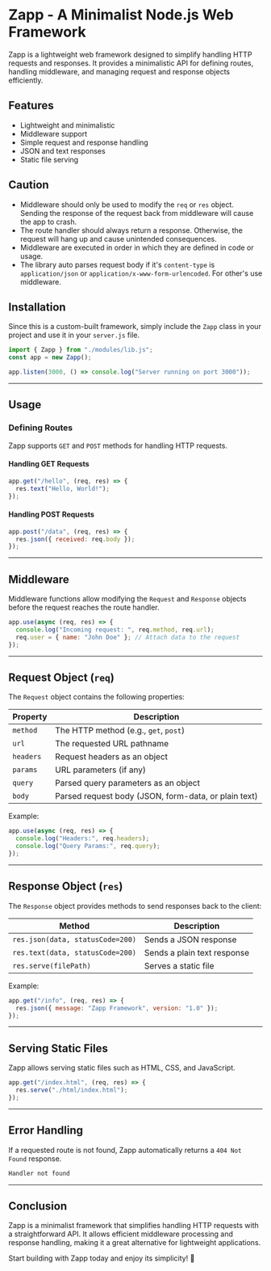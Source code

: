 # Zapp - A Minimalist Node.js Web Framework

Zapp is a lightweight web framework designed to simplify handling HTTP requests and responses. It provides a minimalistic API for defining routes, handling middleware, and managing request and response objects efficiently.

## Features

- Lightweight and minimalistic
- Middleware support
- Simple request and response handling
- JSON and text responses
- Static file serving

## Caution

- Middleware should only be used to modify the `req` or `res` object. Sending the response of the request back from middleware will cause the app to crash.
- The route handler should always return a response. Otherwise, the request will hang up and cause unintended consequences.
- Middleware are executed in order in which they are defined in code or usage.
- The library auto parses request body if it's `content-type` is `application/json` or `application/x-www-form-urlencoded`. For other's use middleware.

## Installation

Since this is a custom-built framework, simply include the `Zapp` class in your project and use it in your `server.js` file.

```javascript
import { Zapp } from "./modules/lib.js";
const app = new Zapp();

app.listen(3000, () => console.log("Server running on port 3000"));
```

---

## Usage

### Defining Routes

Zapp supports `GET` and `POST` methods for handling HTTP requests.

#### Handling GET Requests

```javascript
app.get("/hello", (req, res) => {
  res.text("Hello, World!");
});
```

#### Handling POST Requests

```javascript
app.post("/data", (req, res) => {
  res.json({ received: req.body });
});
```

---

## Middleware

Middleware functions allow modifying the `Request` and `Response` objects before the request reaches the route handler.

```javascript
app.use(async (req, res) => {
  console.log("Incoming request: ", req.method, req.url);
  req.user = { name: "John Doe" }; // Attach data to the request
});
```

---

## Request Object (`req`)

The `Request` object contains the following properties:

| Property  | Description                                          |
| --------- | ---------------------------------------------------- |
| `method`  | The HTTP method (e.g., `get`, `post`)                |
| `url`     | The requested URL pathname                           |
| `headers` | Request headers as an object                         |
| `params`  | URL parameters (if any)                              |
| `query`   | Parsed query parameters as an object                 |
| `body`    | Parsed request body (JSON, form-data, or plain text) |

Example:

```javascript
app.use(async (req, res) => {
  console.log("Headers:", req.headers);
  console.log("Query Params:", req.query);
});
```

---

## Response Object (`res`)

The `Response` object provides methods to send responses back to the client:

| Method                           | Description                 |
| -------------------------------- | --------------------------- |
| `res.json(data, statusCode=200)` | Sends a JSON response       |
| `res.text(data, statusCode=200)` | Sends a plain text response |
| `res.serve(filePath)`            | Serves a static file        |

Example:

```javascript
app.get("/info", (req, res) => {
  res.json({ message: "Zapp Framework", version: "1.0" });
});
```

---

## Serving Static Files

Zapp allows serving static files such as HTML, CSS, and JavaScript.

```javascript
app.get("/index.html", (req, res) => {
  res.serve("./html/index.html");
});
```

---

## Error Handling

If a requested route is not found, Zapp automatically returns a `404 Not Found` response.

```javascript
Handler not found
```

---

## Conclusion

Zapp is a minimalist framework that simplifies handling HTTP requests with a straightforward API. It allows efficient middleware processing and response handling, making it a great alternative for lightweight applications.

Start building with Zapp today and enjoy its simplicity! 🚀
